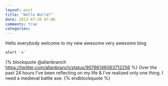 ```yaml
---
layout: post
title: "Hello World!"
date: 2013-07-26 07:06
comments: true
categories: 
---
```

Hello everybody welcome to my new awesome very awesome blog
``` coffeescript
alert 'a'
```

{% blockquote @allanbranch https://twitter.com/allanbranch/status/90766146063712256 %}
Over the past 24 hours I've been reflecting on my life & I've realized only one thing. I need a medieval battle axe.
{% endblockquote %}

